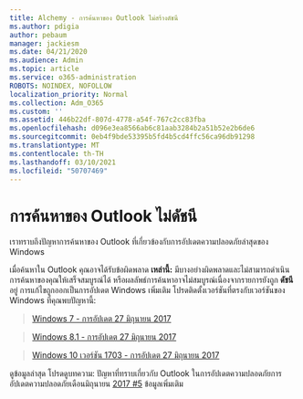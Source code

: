 ```yaml
---
title: Alchemy - การค้นหาของ Outlook ไม่สร้างดัชนี
ms.author: pdigia
author: pebaum
manager: jackiesm
ms.date: 04/21/2020
ms.audience: Admin
ms.topic: article
ms.service: o365-administration
ROBOTS: NOINDEX, NOFOLLOW
localization_priority: Normal
ms.collection: Adm_O365
ms.custom: ''
ms.assetid: 446b22df-807d-4778-a54f-767c2cc83fba
ms.openlocfilehash: d096e3ea8566ab6c81aab3284b2a51b52e2b6de6
ms.sourcegitcommit: 0eb4f9bde53395b5fd4b5cd4ffc56ca96db91298
ms.translationtype: MT
ms.contentlocale: th-TH
ms.lasthandoff: 03/10/2021
ms.locfileid: "50707469"
---
```

# <a name="outlook-search-not-indexing"></a>การค้นหาของ Outlook ไม่ดัชนี

เราทราบถึงปัญหาการค้นหาของ Outlook ที่เกี่ยวข้องกับการอัปเดตความปลอดภัยล่าสุดของ Windows
  
เมื่อค้นหาใน Outlook คุณอาจได้รับข้อผิดพลาด **เหล่านี้:** มีบางอย่างผิดพลาดและไม่สามารถดําเนินการค้นหาของคุณให้เสร็จสมบูรณ์ได้ หรือผลลัพธ์การค้นหาอาจไม่สมบูรณ์เนื่องจากรายการยังถูก **ดัชนี** อยู่ การแก้ไขถูกออกเป็นการอัปเดต Windows เพิ่มเติม โปรดติดตั้งเวอร์ชันที่ตรงกับเวอร์ชันของ Windows ที่คุณพบปัญหานี้: 
  
> [Windows 7 - การอัปเดต 27 มิถุนายน 2017](https://support.microsoft.com/topic/june-27-2017-kb4022168-preview-of-monthly-rollup-b8e847d5-3b84-367e-4dcb-cc7a25f06d40)
    
> [Windows 8.1 - การอัปเดต 27 มิถุนายน 2017](https://support.microsoft.com/topic/june-27-2017-kb4022720-preview-of-monthly-rollup-b98970bb-6f11-46c3-8681-a6b85d5d8eb4)
    
> [Windows 10 เวอร์ชัน 1703 - การอัปเดต 27 มิถุนายน 2017](https://support.microsoft.com/topic/compatibility-update-for-upgrading-to-windows-10-version-1703-june-27-2017-32a45f84-19d8-2535-029c-d083b5f6765e)
    
ดูข้อมูลล่าสุด โปรดดูบทความ: ปัญหาที่ทราบเกี่ยวกับ Outlook ในการอัปเดตความปลอดภัยการอัปเดตความปลอดภัยเดือนมิถุนายน [2017 #5](https://support.office.com/article/Outlook-known-issues-in-the-June-2017-security-updates-3F6DBFFD-8505-492D-B19F-B3B89369ED9B.aspx) ข้อมูลเพิ่มเติม 
  


